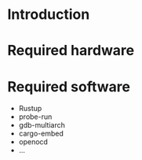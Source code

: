 # Introduction

# Required hardware

# Required software
- Rustup
- probe-run
- gdb-multiarch
- cargo-embed
- openocd
- ...